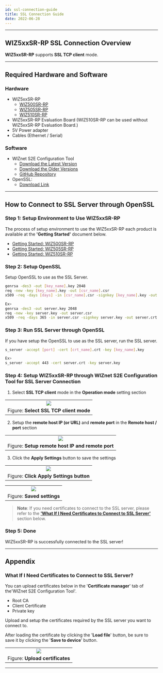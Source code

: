 ```yaml
---
id: ssl-connection-guide
title: SSL Connection Guide
date: 2022-06-28
---
```




-----



## WIZ5xxSR-RP SSL Connection Overview

**WIZ5xxSR-RP** supports **SSL TCP client** mode.



-----



## Required Hardware and Software



### Hardware

  - WIZ5xxSR-RP
    - [WIZ500SR-RP](./WIZ500SR-RP/overview-en.md)
    - [WIZ505SR-RP](./WIZ505SR-RP/overview-en.md)
    - [WIZ510SR-RP](./WIZ510SR-RP/overview-en.md)
  - WIZ5xxSR-RP Evaluation Board (WIZ510SR-RP can be used without WIZ5xxSR-RP Evaluation Board.)
  - 5V Power adapter
  - Cables (Ethernet / Serial)



### Software

  - WIZnet S2E Configuration Tool
	- [Download the Latest Version](https://github.com/Wiznet/WIZnet-S2E-Tool-GUI/releases/tag/V1.5.0)
    - [Download the Older Versions](https://github.com/Wiznet/WIZnet-S2E-Tool-GUI/releases)
    - [GitHub Repository](https://github.com/Wiznet/WIZnet-S2E-Tool-GUI)
  - OpenSSL:
	- [Download Link](https://slproweb.com/products/Win32OpenSSL.html)



-----



## How to Connect to SSL Server through OpenSSL



### Step 1: Setup Environment to Use WIZ5xxSR-RP

The process of setup environment to use the WIZ5xxSR-RP each product is available at the **'Getting Started'** document below.

  - [Getting Started: WIZ500SR-RP](./WIZ500SR-RP/getting-started-en.md)
  - [Getting Started: WIZ505SR-RP](./WIZ505SR-RP/getting-started-en.md)
  - [Getting Started: WIZ510SR-RP](./WIZ510SR-RP/getting-started-en.md)



### Step 2: Setup OpenSSL

Setup OpenSSL to use as the SSL Server.

```bash
genrsa -des3 -out [key_name].key 2048
req -new -key [key_name].key -out [csr_name].csr
x509 -req -days [days] -in [csr_name].csr -signkey [key_name].key -out [crt_name].crt

Ex>
genrsa -des3 -out server.key 2048
req -new -key server.key -out server.csr
x509 -req -days 365 -in server.csr -signkey server.key -out server.crt
```



### Step 3: Run SSL Server through OpenSSL

If you have setup the OpenSSL to use as the SSL server, run the SSL server.

```bash
s_server -accept [port] -cert [crt_name].crt -key [key_name].key

Ex>
s_server -accept 443 -cert server.crt -key server.key
```



### Step 4: Setup WIZ5xxSR-RP through WIZnet S2E Configuration Tool for SSL Server Connection

1. Select **SSL TCP client** mode in the **Operation mode** setting section

|                                                                                               |
| :-------------------------------------------------------------------------------------------: |
| ![](/img/products/s2e_module/wiz5xxsr-rp/ssl_connection_guide/select_ssl_tcp_client_mode.png) |
| Figure: **Select SSL TCP client mode**                                                        |

2. Setup the **remote host IP (or URL)** and **remote port** in the **Remote host / port** section

|                                                                                                         |
| :-----------------------------------------------------------------------------------------------------: |
| ![](/img/products/s2e_module/wiz5xxsr-rp/ssl_connection_guide/setup_remote_host_ip_and_remote_port.png) |
| Figure: **Setup remote host IP and remote port**                                                        |

3. Click the **Apply Settings** button to save the settings

|                                                                                                |
| :--------------------------------------------------------------------------------------------: |
| ![](/img/products/s2e_module/wiz5xxsr-rp/ssl_connection_guide/click_apply_settings_button.png) |
| Figure: **Click Apply Settings button**                                                        |

|                                                                                   |
| :-------------------------------------------------------------------------------: |
| ![](/img/products/s2e_module/wiz5xxsr-rp/ssl_connection_guide/saved_settings.png) |
| Figure: **Saved settings**                                                        |


> **Note**: If you need certificates to connect to the SSL server, please refer to the [**'What If I Need Certificates to Connect to SSL Server'**](#what-if-i-need-certificates-to-connect-to-ssl-server) section below.



### Step 5: Done

WIZ5xxSR-RP is successfully connected to the SSL server!



-----



## Appendix



### What If I Need Certificates to Connect to SSL Server?

You can upload certificates below in the '**Certificate manager**' tab of the'WIZnet S2E Configuration Tool'.
  - Root CA
  - Client Certificate
  - Private key

Upload and setup the certificates required by the SSL server you want to connect to.

After loading the certificate by clicking the '**Load file**' button, be sure to save it by clicking the '**Save to device**' button.

|                                                                                        |
| :------------------------------------------------------------------------------------: |
| ![](/img/products/s2e_module/wiz5xxsr-rp/ssl_connection_guide/upload_certificates.png) |
| Figure: **Upload certificates**                                                        |



-----
